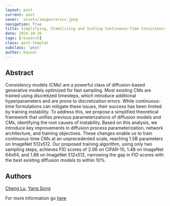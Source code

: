 ```yaml
---
layout: post
current: post
cover:  assets/images/arxiv.jpeg
navigation: True
title: Simplifying, Stabilizing and Scaling Continuous-Time Consistency Models
date: 2024-10-16
tags: [research]
class: post-templat
subclass: 'post'
author: Kavour
---
```


<h2> Abstract </h2>

<p> Consistency models (CMs) are a powerful class of diffusion-based generative models optimized for fast sampling. Most existing CMs are trained using discretized timesteps, which introduce additional hyperparameters and are prone to discretization errors. While continuous-time formulations can mitigate these issues, their success has been limited by training instability. To address this, we propose a simplified theoretical framework that unifies previous parameterizations of diffusion models and CMs, identifying the root causes of instability. Based on this analysis, we introduce key improvements in diffusion process parameterization, network architecture, and training objectives. These changes enable us to train continuous-time CMs at an unprecedented scale, reaching 1.5B parameters on ImageNet 512x512. Our proposed training algorithm, using only two sampling steps, achieves FID scores of 2.06 on CIFAR-10, 1.48 on ImageNet 64x64, and 1.88 on ImageNet 512x512, narrowing the gap in FID scores with the best existing diffusion models to within 10%. </p>

<h2> Authors </h2>

<p> <a href="https://arxiv.org/search/cs?searchtype=author&amp;query=Lu,+C" rel="nofollow">Cheng Lu</a>, <a href="https://arxiv.org/search/cs?searchtype=author&amp;query=Song,+Y" rel="nofollow">Yang Song</a> </p>

<p>For more information go <a href='https://arxiv.org/abs/2410.11081'>here</a></p>